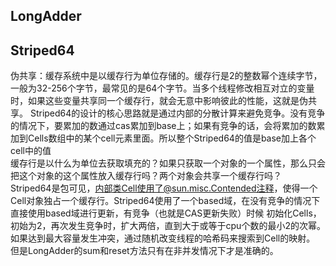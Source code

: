 ## LongAdder
## Striped64
伪共享：缓存系统中是以缓存行为单位存储的。缓存行是2的整数幂个连续字节，一般为32-256个字节，最常见的是64个字节。当多个线程修改相互对立的变量时，如果这些变量共享同一个缓存行，就会无意中影响彼此的性能，这就是伪共享。
Striped64的设计的核心思路就是通过内部的分散计算来避免竞争。没有竞争的情况下，要累加的数通过cas累加到base上；如果有竞争的话，会将累加的数累加到Cells数组中的某个cell元素里面。所以整个Striped64的值是base加上各个cell中的值  
缓存行是以什么为单位去获取填充的？如果只获取一个对象的一个属性，那么只会把这个对象的这个属性放入缓存行吗？两个对象会共享一个缓存行吗？  
Striped64是包可见，内部类Cell使用了@sun.misc.Contended注释，使得一个Cell对象独占一个缓存行。Striped64使用了一个based域，在没有竞争的情况下直接使用based域进行更新，有竞争（也就是CAS更新失败）时候
初始化Cells，初始为2，再次发生竞争时，扩大两倍，直到大于或等于cpu个数的最小2的次幂。如果达到最大容量发生冲突，通过随机改变线程的哈希码来搜索到Cell的映射。
但是LongAdder的sum和reset方法只有在非并发情况下才是准确的。